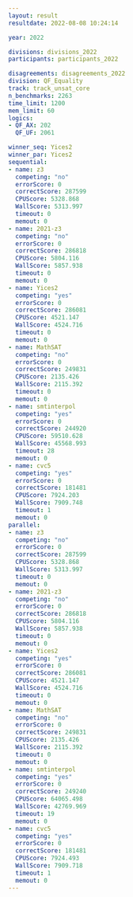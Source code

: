 ```yaml
---
layout: result
resultdate: 2022-08-08 10:24:14

year: 2022

divisions: divisions_2022
participants: participants_2022

disagreements: disagreements_2022
division: QF_Equality
track: track_unsat_core
n_benchmarks: 2263
time_limit: 1200
mem_limit: 60
logics:
- QF_AX: 202
  QF_UF: 2061

winner_seq: Yices2
winner_par: Yices2
sequential:
- name: z3
  competing: "no"
  errorScore: 0
  correctScore: 287599
  CPUScore: 5328.868
  WallScore: 5313.997
  timeout: 0
  memout: 0
- name: 2021-z3
  competing: "no"
  errorScore: 0
  correctScore: 286818
  CPUScore: 5804.116
  WallScore: 5857.938
  timeout: 0
  memout: 0
- name: Yices2
  competing: "yes"
  errorScore: 0
  correctScore: 286081
  CPUScore: 4521.147
  WallScore: 4524.716
  timeout: 0
  memout: 0
- name: MathSAT
  competing: "no"
  errorScore: 0
  correctScore: 249831
  CPUScore: 2135.426
  WallScore: 2115.392
  timeout: 0
  memout: 0
- name: smtinterpol
  competing: "yes"
  errorScore: 0
  correctScore: 244920
  CPUScore: 59510.628
  WallScore: 45568.993
  timeout: 28
  memout: 0
- name: cvc5
  competing: "yes"
  errorScore: 0
  correctScore: 181481
  CPUScore: 7924.203
  WallScore: 7909.748
  timeout: 1
  memout: 0
parallel:
- name: z3
  competing: "no"
  errorScore: 0
  correctScore: 287599
  CPUScore: 5328.868
  WallScore: 5313.997
  timeout: 0
  memout: 0
- name: 2021-z3
  competing: "no"
  errorScore: 0
  correctScore: 286818
  CPUScore: 5804.116
  WallScore: 5857.938
  timeout: 0
  memout: 0
- name: Yices2
  competing: "yes"
  errorScore: 0
  correctScore: 286081
  CPUScore: 4521.147
  WallScore: 4524.716
  timeout: 0
  memout: 0
- name: MathSAT
  competing: "no"
  errorScore: 0
  correctScore: 249831
  CPUScore: 2135.426
  WallScore: 2115.392
  timeout: 0
  memout: 0
- name: smtinterpol
  competing: "yes"
  errorScore: 0
  correctScore: 249240
  CPUScore: 64065.498
  WallScore: 42769.969
  timeout: 19
  memout: 0
- name: cvc5
  competing: "yes"
  errorScore: 0
  correctScore: 181481
  CPUScore: 7924.493
  WallScore: 7909.718
  timeout: 1
  memout: 0
---
```

